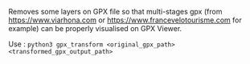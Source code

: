 Removes some layers on GPX file so that multi-stages gpx (from https://www.viarhona.com or https://www.francevelotourisme.com for example) can be properly visualised on GPX Viewer.

Use : ```python3 gpx_transform <original_gpx_path> <transformed_gpx_output_path>```
